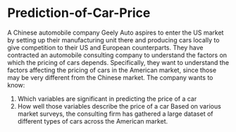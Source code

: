 # Prediction-of-Car-Price
A Chinese automobile company Geely Auto aspires to enter the US market by setting up their manufacturing unit there and producing cars locally to give competition to their US and European counterparts. 
They have contracted an automobile consulting company to understand the factors on which the pricing of cars depends. Specifically, they want to understand the factors affecting the pricing of cars in the American market, since those may be very different from the Chinese market. The company wants to know:
1. Which variables are significant in predicting the price of a car
2. How well those variables describe the price of a car
Based on various market surveys, the consulting firm has gathered a large dataset of different types of cars across the American market. 

